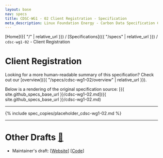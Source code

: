 ```yaml
---
layout: base
nav: specs
title: CDSC-WG1 - 02 Client Registration - Specification
meta_description: Linux Foundation Energy - Carbon Data Specification Consortium (CDSC) - Customer DataWorking Group (WG1) - Specifications - cdsc-wg1-02 - Client Registration
---
```

[Home]({{ "/" | relative_url }}) / [Specifications]({{ "/specs" | relative_url }}) / `cdsc-wg1-02` - Client Registration

# Client Registration

Looking for a more human-readable summary of this specification? Check out our [overview]({{ "/specs/cdsc-wg1-02/overview" | relative_url }}).

Below is a rendering of the original specification source: [{{ site.github_specs_base_url }}/cdsc-wg1-02.md]({{ site.github_specs_base_url }}/cdsc-wg1-02.md)

---

{% include spec_copies/placeholder_cdsc-wg1-02.md %}

---

# Other Drafts <a id="other-drafts" href="#other-drafts" class="permalink">🔗</a>

* Maintainer's draft: [[Website](https://daniel-utilityapi.github.io/Customer-Data/specs/cdsc-wg1-02)] [[Code](https://github.com/daniel-utilityapi/Customer-Data/blob/main/specifications/cdsc-wg1-02.md)]
